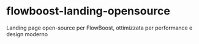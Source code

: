 # flowboost-landing-opensource
Landing page open-source per FlowBoost, ottimizzata per performance e design moderno
